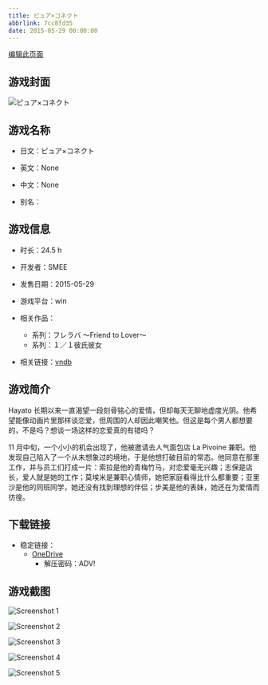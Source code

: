 ```yaml
---
title: ピュア×コネクト
abbrlink: 7cc8fd35
date: 2015-05-29 00:00:00
---
```

[编辑此页面](https://github.com/ACG-3/ADV3-source/blob/main/source/_posts/games/%E3%83%94%E3%83%A5%E3%82%A2%C3%97%E3%82%B3%E3%83%8D%E3%82%AF%E3%83%88.md)

## 游戏封面

![ピュア×コネクト](https://pan.timero.xyz/d/onedrive/img_lib_001/%E3%83%94%E3%83%A5%E3%82%A2%C3%97%E3%82%B3%E3%83%8D%E3%82%AF%E3%83%88_cover.avif)


## 游戏名称

- 日文：ピュア×コネクト
- 英文：None
- 中文：None

- 别名：


## 游戏信息

- 时长：24.5 h
- 开发者：SMEE
- 发售日期：2015-05-29
- 游戏平台：win
- 相关作品：
   - 系列：フレラバ ～Friend to Lover～
   - 系列：１／１彼氏彼女

- 相关链接：[vndb](https://vndb.org/v16166)


## 游戏简介

Hayato 长期以来一直渴望一段刻骨铭心的爱情，但却每天无聊地虚度光阴。他希望能像动画片里那样谈恋爱，但周围的人却因此嘲笑他。但这是每个男人都想要的，不是吗？想谈一场这样的恋爱真的有错吗？

11 月中旬，一个小小的机会出现了，他被邀请去人气面包店 La Pivoine 兼职。他发现自己陷入了一个从未想象过的境地，于是他想打破目前的常态。他同意在那里工作，并与员工们打成一片：索拉是他的青梅竹马，对恋爱毫无兴趣；志保是店长，爱人就是她的工作；莫埃米是兼职心情师，她把家庭看得比什么都重要；亚里沙是他的同班同学，她还没有找到理想的伴侣；步美是他的表妹，她还在为爱情而彷徨。




## 下载链接

- 稳定链接：
    - [OneDrive](https://pan.timero.xyz/onedrive/adv_lib_001/%E3%83%94%E3%83%A5%E3%82%A2%C3%97%E3%82%B3%E3%83%8D%E3%82%AF%E3%83%88)
        - 解压密码：ADV!



## 游戏截图


![Screenshot 1](https://pan.timero.xyz/d/onedrive/img_lib_001/%E3%83%94%E3%83%A5%E3%82%A2%C3%97%E3%82%B3%E3%83%8D%E3%82%AF%E3%83%88_Screenshot_1.avif)

![Screenshot 2](https://pan.timero.xyz/d/onedrive/img_lib_001/%E3%83%94%E3%83%A5%E3%82%A2%C3%97%E3%82%B3%E3%83%8D%E3%82%AF%E3%83%88_Screenshot_2.avif)

![Screenshot 3](https://pan.timero.xyz/d/onedrive/img_lib_001/%E3%83%94%E3%83%A5%E3%82%A2%C3%97%E3%82%B3%E3%83%8D%E3%82%AF%E3%83%88_Screenshot_3.avif)

![Screenshot 4](https://pan.timero.xyz/d/onedrive/img_lib_001/%E3%83%94%E3%83%A5%E3%82%A2%C3%97%E3%82%B3%E3%83%8D%E3%82%AF%E3%83%88_Screenshot_4.avif)

![Screenshot 5](https://pan.timero.xyz/d/onedrive/img_lib_001/%E3%83%94%E3%83%A5%E3%82%A2%C3%97%E3%82%B3%E3%83%8D%E3%82%AF%E3%83%88_Screenshot_5.avif)

